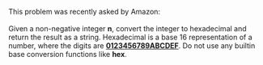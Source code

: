 This problem was recently asked by Amazon:
<br><br>
Given a non-negative integer <b>n</b>, convert the integer to hexadecimal and return the result as a string. Hexadecimal is a base 16 representation of a number, where the digits are <b><u>0123456789ABCDEF</u></b>. Do not use any builtin base conversion functions like <b>hex</b>.
